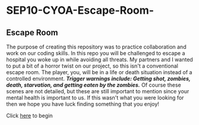 # SEP10-CYOA-Escape-Room-
## Escape Room 

The purpose of creating this repository was to practice collaboration and work on our coding skills. In this repo you will be challenged to escape a hospital you woke up in while avoiding all threats. My partners and I wanted to put a bit of a horror twist on our project, so this isn't a conventional escape room. The player, you, will be in a life or death situation instead of a controlled environment. **_Trigger warnings include: Getting shot, zombies, death, starvation, and getting eaten by the zombies._** Of course these scenes are not detailed, but these are still important to mention since your mental health is important to us. If this wasn't what you were looking for then we hope you have luck finding something that you enjoy! 


Click [here](intro/backstory.md) to begin